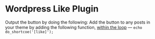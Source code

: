 Wordpress Like Plugin
==========================

Output the button by doing the following:
Add the button to any posts in your theme by adding the following function, <a href="https://developer.wordpress.org/themes/basics/the-loop/" target="_blank">within the loop</a> — <code>echo do_shortcoe('[like]');</code></li>
